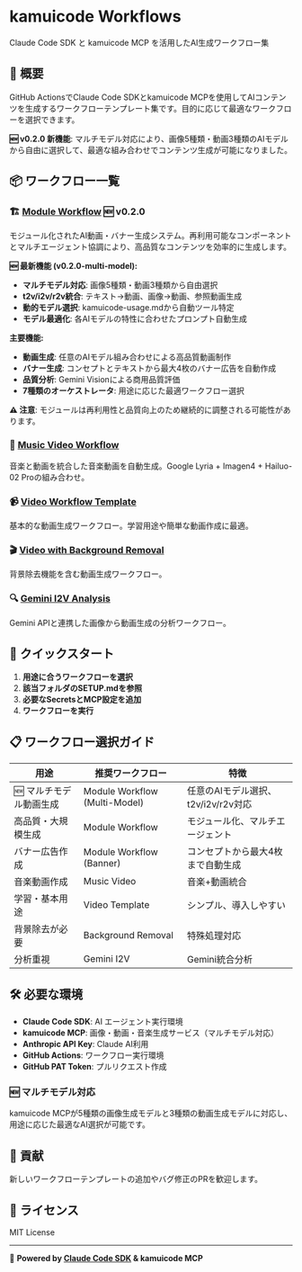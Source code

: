 # kamuicode Workflows

Claude Code SDK と kamuicode MCP を活用したAI生成ワークフロー集

## 🌟 概要

GitHub ActionsでClaude Code SDKとkamuicode MCPを使用してAIコンテンツを生成するワークフローテンプレート集です。目的に応じて最適なワークフローを選択できます。

**🆕 v0.2.0 新機能**: マルチモデル対応により、画像5種類・動画3種類のAIモデルから自由に選択して、最適な組み合わせでコンテンツ生成が可能になりました。

## 📦 ワークフロー一覧

### 🏗️ [Module Workflow](./module-workflow/) 🆕 v0.2.0
モジュール化されたAI動画・バナー生成システム。再利用可能なコンポーネントとマルチエージェント協調により、高品質なコンテンツを効率的に生成します。

**🆕 最新機能 (v0.2.0-multi-model):**
- **マルチモデル対応**: 画像5種類・動画3種類から自由選択
- **t2v/i2v/r2v統合**: テキスト→動画、画像→動画、参照動画生成
- **動的モデル選択**: kamuicode-usage.mdから自動ツール特定
- **モデル最適化**: 各AIモデルの特性に合わせたプロンプト自動生成

**主要機能:**
- **動画生成**: 任意のAIモデル組み合わせによる高品質動画制作
- **バナー生成**: コンセプトとテキストから最大4枚のバナー広告を自動作成
- **品質分析**: Gemini Visionによる商用品質評価
- **7種類のオーケストレータ**: 用途に応じた最適ワークフロー選択

**⚠️ 注意**: モジュールは再利用性と品質向上のため継続的に調整される可能性があります。

### 🎵 [Music Video Workflow](./music-video-workflow/)
音楽と動画を統合した音楽動画を自動生成。Google Lyria + Imagen4 + Hailuo-02 Proの組み合わせ。

### 📹 [Video Workflow Template](./video-workflow-template/)
基本的な動画生成ワークフロー。学習用途や簡単な動画作成に最適。

### 🎬 [Video with Background Removal](./video-background-removal-workflow/)
背景除去機能を含む動画生成ワークフロー。

### 🔍 [Gemini I2V Analysis](./gemini-i2v-workflow/)
Gemini APIと連携した画像から動画生成の分析ワークフロー。

## 🚀 クイックスタート

1. **用途に合うワークフローを選択**
2. **該当フォルダのSETUP.mdを参照**
3. **必要なSecretsとMCP設定を追加**
4. **ワークフローを実行**

## 📋 ワークフロー選択ガイド

| 用途 | 推奨ワークフロー | 特徴 |
|------|------------------|------|
| 🆕 マルチモデル動画生成 | Module Workflow (Multi-Model) | 任意のAIモデル選択、t2v/i2v/r2v対応 |
| 高品質・大規模生成 | Module Workflow | モジュール化、マルチエージェント |
| バナー広告作成 | Module Workflow (Banner) | コンセプトから最大4枚まで自動生成 |
| 音楽動画作成 | Music Video | 音楽+動画統合 |
| 学習・基本用途 | Video Template | シンプル、導入しやすい |
| 背景除去が必要 | Background Removal | 特殊処理対応 |
| 分析重視 | Gemini I2V | Gemini統合分析 |

## 🛠️ 必要な環境

- **Claude Code SDK**: AI エージェント実行環境
- **kamuicode MCP**: 画像・動画・音楽生成サービス（マルチモデル対応）
- **Anthropic API Key**: Claude AI利用
- **GitHub Actions**: ワークフロー実行環境
- **GitHub PAT Token**: プルリクエスト作成

### 🆕 マルチモデル対応
kamuicode MCPが5種類の画像生成モデルと3種類の動画生成モデルに対応し、用途に応じた最適なAI選択が可能です。

## 🤝 貢献

新しいワークフローテンプレートの追加やバグ修正のPRを歓迎します。

## 📄 ライセンス

MIT License

---

🤖 **Powered by [Claude Code SDK](https://docs.anthropic.com/en/docs/claude-code) & kamuicode MCP**